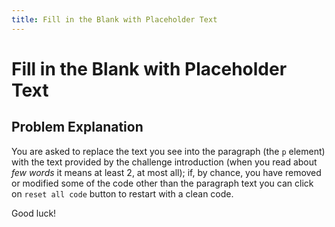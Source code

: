 ```yaml
---
title: Fill in the Blank with Placeholder Text
---
```

# Fill in the Blank with Placeholder Text

## Problem Explanation
You are asked to replace the text you see into the paragraph (the `p` element) with the text provided by the challenge introduction (when you read about <em>few words</em> it means at least 2, at most all); if, by chance, you have removed or modified some of the code other than the paragraph text you can click on `reset all code` button to restart with a clean code.

Good luck!
